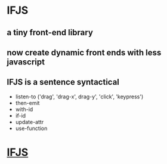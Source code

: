 # IFJS
## a tiny front-end library
## now create dynamic front ends with less javascript
## __IFJS is a sentence syntactical__

- listen-to ('drag', 'drag-x', drag-y', 'click', 'keypress')
- then-emit
- with-id
- if-id
- update-attr
- use-function

# [IFJS](https://iamhimansu.github.io/ifjs/ifjs.html)
